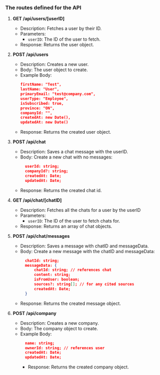 ### The routes defined for the API
1. **GET /api/users/[userID]**
   - Description: Fetches a user by their ID.
   - Parameters:
     - `userID`: The ID of the user to fetch.
   - Response: Returns the user object.
2. **POST /api/users**
    - Description: Creates a new user.
    - Body: The user object to create.
    - Example Body:
        ```json
        firstName: "Test",
        lastName: "User",
        primaryEmail: "test@company.com",
        userType: "Employee",
        isSubscribed: true,
        province: "ON",
        companyId: "", 
        createdAt: new Date(), 
        updatedAt: new Date()  
        ```
    - Response: Returns the created user object.


3. **POST /api/chat**
	- Description: Saves a chat message with the userID.
	- Body: Create a new chat with no messages:
      ```json
        userId: string; 
        companyId?: string; 
        createdAt: Date;
        updatedAt: Date;
      ```   
    - Response: Returns the created chat id.

4. **GET /api/chat/[chatID]**
	- Description: Fetches all the chats for a user by the userID
	- Parameters:
		- `userID`: The ID of the user to fetch chats for.
	- Response: Returns an array of chat objects.
  

5. **POST /api/chat/messages**
	- Description: Saves a message with chatID and messageData.
	- Body: Create a new message with the chatID and messageData:
	  ```json
		chatId: string; 
		messageData: {
			chatId: string; // references chat
			content: string;
			isFromUser: boolean;
			sources?: string[]; // for any cited sources
			createdAt: Date;
		}
	  ```
	- Response: Returns the created message object.

6. **POST /api/company**
	- Description: Creates a new company.
	- Body: The company object to create.
	- Example Body:
	  ```json
		name: string;
		ownerId: string; // references user
		createdAt: Date;
		updatedAt: Date;
	  ```
	  - Response: Returns the created company object.

